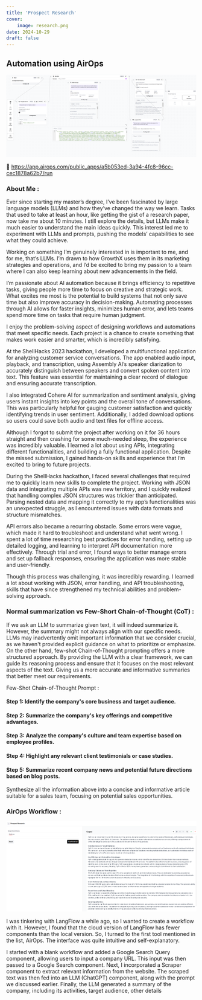 ```yaml
---
title: 'Prospect Research'
cover:
    image: research.png
date: 2024-10-29
draft: false
---
```


## Automation using AirOps

![alt text](workflow.png)

🔗 https://app.airops.com/public_apps/a5b053ed-3a94-4fc8-96cc-cec1878a62b7/run


### About Me : 

Ever since starting my master’s degree, I’ve been fascinated by large language models (LLMs) and how they’ve changed the way we learn. Tasks that used to take at least an hour, like getting the gist of a research paper, now take me about 10 minutes. I still explore the details, but LLMs make it much easier to understand the main ideas quickly. This interest led me to experiment with LLMs and prompts, pushing the models’ capabilities to see what they could achieve.

Working on something I’m genuinely interested in is important to me, and for me, that’s LLMs. I’m drawn to how GrowthX uses them in its marketing strategies and operations, and I’d be excited to bring my passion to a team where I can also keep learning about new advancements in the field.

I’m passionate about AI automation because it brings efficiency to repetitive tasks, giving people more time to focus on creative and strategic work. What excites me most is the potential to build systems that not only save time but also improve accuracy in decision-making. Automating processes through AI allows for faster insights, minimizes human error, and lets teams spend more time on tasks that require human judgment.

I enjoy the problem-solving aspect of designing workflows and automations that meet specific needs. Each project is a chance to create something that makes work easier and smarter, which is incredibly satisfying.

At the ShellHacks 2023 hackathon, I developed a multifunctional application for analyzing customer service conversations. The app enabled audio input, playback, and transcription, using Assembly AI’s speaker diarization to accurately distinguish between speakers and convert spoken content into text. This feature was essential for maintaining a clear record of dialogue and ensuring accurate transcription.

I also integrated Cohere AI for summarization and sentiment analysis, giving users instant insights into key points and the overall tone of conversations. This was particularly helpful for gauging customer satisfaction and quickly identifying trends in user sentiment. Additionally, I added download options so users could save both audio and text files for offline access.

Although I forgot to submit the project after working on it for 36 hours straight and then crashing for some much-needed sleep, the experience was incredibly valuable. I learned a lot about using APIs, integrating different functionalities, and building a fully functional application. Despite the missed submission, I gained hands-on skills and experience that I’m excited to bring to future projects.

During the ShellHacks hackathon, I faced several challenges that required me to quickly learn new skills to complete the project. Working with JSON data and integrating multiple APIs was new territory, and I quickly realized that handling complex JSON structures was trickier than anticipated. Parsing nested data and mapping it correctly to my app’s functionalities was an unexpected struggle, as I encountered issues with data formats and structure mismatches.

API errors also became a recurring obstacle. Some errors were vague, which made it hard to troubleshoot and understand what went wrong. I spent a lot of time researching best practices for error handling, setting up detailed logging, and learning to interpret API documentation more effectively. Through trial and error, I found ways to better manage errors and set up fallback responses, ensuring the application was more stable and user-friendly.

Though this process was challenging, it was incredibly rewarding. I learned a lot about working with JSON, error handling, and API troubleshooting, skills that have since strengthened my technical abilities and problem-solving approach.


### Normal summarization vs Few-Short Chain-of-Thought (CoT) :

If we ask an LLM to summarize given text, it will indeed summarize it. However, the summary might not always align with our specific needs. LLMs may inadvertently omit important information that we consider crucial, as we haven't provided explicit guidance on what to prioritize or emphasize.
On the other hand, few-shot Chain-of-Thought  prompting offers a more structured approach. By providing the LLM with a clear framework, we can guide its reasoning process and ensure that it focuses on the most relevant aspects of the text. Giving us a more accurate and informative summaries that better meet our requirements.

Few-Shot Chain-of-Thought Prompt : 

#### Step 1: Identify the company's core business and target audience.
#### Step 2: Summarize the company's key offerings and competitive advantages.
#### Step 3: Analyze the company's culture and team expertise based on employee profiles.
#### Step 4: Highlight any relevant client testimonials or case studies.
#### Step 5: Summarize recent company news and potential future directions based on blog posts.
Synthesize all the information above into a concise and informative article suitable for a sales team, focusing on potential sales opportunities.

### AirOps Workflow :

![sample](sample.png)

I was tinkering with LangFlow a while ago, so I wanted to create a workflow with it. However, I found that the cloud version of LangFlow has fewer components than the local version. So, I turned to the first tool mentioned in the list, AirOps. The interface was quite intuitive and self-explanatory.

I started with a blank workflow and added a Google Search Query component, allowing users to input a company URL. This input was then passed to a Google Search component. Next, I incorporated a Scraper component to extract relevant information from the website. The scraped text was then fed into an LLM (ChatGPT) component, along with the prompt we discussed earlier. Finally, the LLM generated a summary of the company, including its activities, target audience, other details